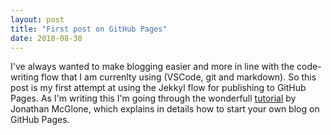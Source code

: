 ```yaml
---
layout: post
title: "First post on GitHub Pages"
date: 2018-08-30
---
```


I've always wanted to make blogging easier and more in line with the code-writing flow that I am currenlty using (VSCode, git and markdown). So this post is my first attempt at using the Jekkyl flow for publishing to GitHub Pages. As I'm writing this I'm going through the wonderfull [tutorial](http://jmcglone.com/guides/github-pages) by Jonathan McGlone, which explains in details how to start your own blog on GitHub Pages.